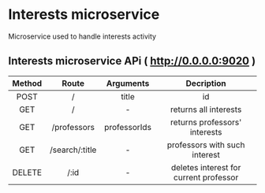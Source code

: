 # Interests microservice
Microservice used to handle interests activity

## Interests microservice APi ( http://0.0.0.0:9020 )
| Method | Route | Arguments | Decription 
| :---: | :---: | :---: | :---: |
| POST | / | title | id |
| GET | / | - | returns all interests |
| GET | /professors | professorIds | returns professors' interests |
| GET | /search/:title | - | professors with such interest |
| DELETE | /:id | - | deletes interest for current professor |
